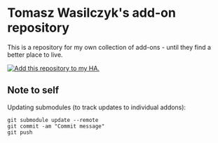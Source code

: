 # Tomasz Wasilczyk's add-on repository

This is a repository for my own collection of add-ons - until they find a better place to live.

[![Add this repository to my HA.](https://my.home-assistant.io/badges/supervisor_add_addon_repository.svg)](https://my.home-assistant.io/redirect/supervisor_add_addon_repository/?repository_url=https%3A%2F%2Fgithub.com%2Ftwasilczyk%2Fha-addons)

## Note to self

Updating submodules (to track updates to individual addons):
```
git submodule update --remote
git commit -am "Commit message"
git push
```